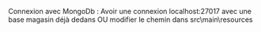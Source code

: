 Connexion avec MongoDb : Avoir une connexion localhost:27017 avec une base magasin déjà dedans OU modifier le chemin dans src\main\resources
